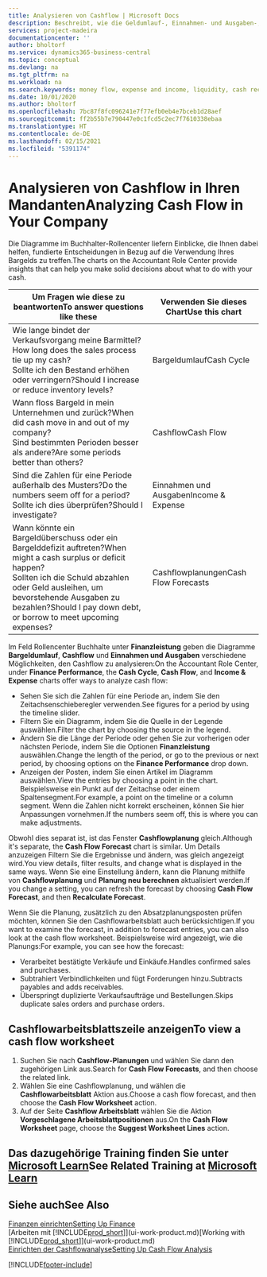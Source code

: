```yaml
---
title: Analysieren von Cashflow | Microsoft Docs
description: Beschreibt, wie die Geldumlauf-, Einnahmen- und Ausgaben-, Cash Flow- und Cashflow-Prognosediagramme verwendet werden, um vergangene und künftige Bargeldbewegungen im Unternehmen zu analysieren.
services: project-madeira
documentationcenter: ''
author: bholtorf
ms.service: dynamics365-business-central
ms.topic: conceptual
ms.devlang: na
ms.tgt_pltfrm: na
ms.workload: na
ms.search.keywords: money flow, expense and income, liquidity, cash receipts minus cash payments, Cartera
ms.date: 10/01/2020
ms.author: bholtorf
ms.openlocfilehash: 7bc87f8fc096241e7f77efb0eb4e7bceb1d28aef
ms.sourcegitcommit: ff2b55b7e790447e0c1fcd5c2ec7f7610338ebaa
ms.translationtype: HT
ms.contentlocale: de-DE
ms.lasthandoff: 02/15/2021
ms.locfileid: "5391174"
---
```

# <a name="analyzing-cash-flow-in-your-company"></a><span data-ttu-id="12d27-103">Analysieren von Cashflow in Ihren Mandanten</span><span class="sxs-lookup"><span data-stu-id="12d27-103">Analyzing Cash Flow in Your Company</span></span>
<span data-ttu-id="12d27-104">Die Diagramme im Buchhalter-Rollencenter liefern Einblicke, die Ihnen dabei helfen, fundierte Entscheidungen in Bezug auf die Verwendung Ihres Bargelds zu treffen.</span><span class="sxs-lookup"><span data-stu-id="12d27-104">The charts on the Accountant Role Center provide insights that can help you make solid decisions about what to do with your cash.</span></span>  

| <span data-ttu-id="12d27-105">Um Fragen wie diese zu beantworten</span><span class="sxs-lookup"><span data-stu-id="12d27-105">To answer questions like these</span></span> | <span data-ttu-id="12d27-106">Verwenden Sie dieses Chart</span><span class="sxs-lookup"><span data-stu-id="12d27-106">Use this chart</span></span> |
| --- | --- |
| <span data-ttu-id="12d27-107">Wie lange bindet der Verkaufsvorgang meine Barmittel?</span><span class="sxs-lookup"><span data-stu-id="12d27-107">How long does the sales process tie up my cash?</span></span></br> <span data-ttu-id="12d27-108">Sollte ich den Bestand erhöhen oder verringern?</span><span class="sxs-lookup"><span data-stu-id="12d27-108">Should I increase or reduce inventory levels?</span></span> |<span data-ttu-id="12d27-109">Bargeldumlauf</span><span class="sxs-lookup"><span data-stu-id="12d27-109">Cash Cycle</span></span> |
| <span data-ttu-id="12d27-110">Wann floss Bargeld in mein Unternehmen und zurück?</span><span class="sxs-lookup"><span data-stu-id="12d27-110">When did cash move in and out of my company?</span></span></br> <span data-ttu-id="12d27-111">Sind bestimmten Perioden besser als andere?</span><span class="sxs-lookup"><span data-stu-id="12d27-111">Are some periods better than others?</span></span> |<span data-ttu-id="12d27-112">Cashflow</span><span class="sxs-lookup"><span data-stu-id="12d27-112">Cash Flow</span></span> |
| <span data-ttu-id="12d27-113">Sind die Zahlen für eine Periode außerhalb des Musters?</span><span class="sxs-lookup"><span data-stu-id="12d27-113">Do the numbers seem off for a period?</span></span></br> <span data-ttu-id="12d27-114">Sollte ich dies überprüfen?</span><span class="sxs-lookup"><span data-stu-id="12d27-114">Should I investigate?</span></span> |<span data-ttu-id="12d27-115">Einnahmen und Ausgaben</span><span class="sxs-lookup"><span data-stu-id="12d27-115">Income & Expense</span></span> |
| <span data-ttu-id="12d27-116">Wann könnte ein Bargeldüberschuss oder ein Bargelddefizit auftreten?</span><span class="sxs-lookup"><span data-stu-id="12d27-116">When might a cash surplus or deficit happen?</span></span></br> <span data-ttu-id="12d27-117">Sollten ich die Schuld abzahlen oder Geld ausleihen, um bevorstehende Ausgaben zu bezahlen?</span><span class="sxs-lookup"><span data-stu-id="12d27-117">Should I pay down debt, or borrow to meet upcoming expenses?</span></span> |<span data-ttu-id="12d27-118">Cashflowplanungen</span><span class="sxs-lookup"><span data-stu-id="12d27-118">Cash Flow Forecasts</span></span> |

<span data-ttu-id="12d27-119">Im Feld Rollencenter Buchhalte unter **Finanzleistung** geben die Diagramme **Bargeldumlauf**, **Cashflow** und **Einnahmen und Ausgaben** verschiedene Möglichkeiten, den Cashflow zu analysieren:</span><span class="sxs-lookup"><span data-stu-id="12d27-119">On the Accountant Role Center, under **Finance Performance**, the **Cash Cycle**, **Cash Flow**, and **Income & Expense** charts offer ways to analyze cash flow:</span></span>  

* <span data-ttu-id="12d27-120">Sehen Sie sich die Zahlen für eine Periode an, indem Sie den Zeitachsenschieberegler verwenden.</span><span class="sxs-lookup"><span data-stu-id="12d27-120">See figures for a period by using the timeline slider.</span></span>  
* <span data-ttu-id="12d27-121">Filtern Sie ein Diagramm, indem Sie die Quelle in der Legende auswählen.</span><span class="sxs-lookup"><span data-stu-id="12d27-121">Filter the chart by choosing the source in the legend.</span></span>  
* <span data-ttu-id="12d27-122">Ändern Sie die Länge der Periode oder gehen Sie zur vorherigen oder nächsten Periode, indem Sie die Optionen **Finanzleistung** auswählen.</span><span class="sxs-lookup"><span data-stu-id="12d27-122">Change the length of the period, or go to the previous or next period, by choosing options on the **Finance Performance** drop down.</span></span>  
* <span data-ttu-id="12d27-123">Anzeigen der Posten, indem Sie einen Artikel im Diagramm auswählen.</span><span class="sxs-lookup"><span data-stu-id="12d27-123">View the entries by choosing a point in the chart.</span></span> <span data-ttu-id="12d27-124">Beispielsweise ein Punkt auf der Zeitachse oder einem Spaltensegment.</span><span class="sxs-lookup"><span data-stu-id="12d27-124">For example, a point on the timeline or a column segment.</span></span> <span data-ttu-id="12d27-125">Wenn die Zahlen nicht korrekt erscheinen, können Sie hier Anpassungen vornehmen.</span><span class="sxs-lookup"><span data-stu-id="12d27-125">If the numbers seem off, this is where you can make adjustments.</span></span>  

<span data-ttu-id="12d27-126">Obwohl dies separat ist, ist das Fenster **Cashflowplanung** gleich.</span><span class="sxs-lookup"><span data-stu-id="12d27-126">Although it's separate, the **Cash Flow Forecast** chart is similar.</span></span> <span data-ttu-id="12d27-127">Um Details anzuzeigen Filtern Sie die Ergebnisse und ändern, was gleich angezeigt wird.</span><span class="sxs-lookup"><span data-stu-id="12d27-127">You view details, filter results, and change what is displayed in the same ways.</span></span> <span data-ttu-id="12d27-128">Wenn Sie eine Einstellung ändern, kann die Planung mithilfe von **Cashflowplanung** und **Planung neu berechnen** aktualisiert werden.</span><span class="sxs-lookup"><span data-stu-id="12d27-128">If you change a setting, you can refresh the forecast by choosing **Cash Flow Forecast**, and then **Recalculate Forecast**.</span></span>

<span data-ttu-id="12d27-129">Wenn Sie die Planung, zusätzlich zu den Absatzplanungsposten prüfen möchten, können Sie den Cashflowarbeitsblatt auch berücksichtigen.</span><span class="sxs-lookup"><span data-stu-id="12d27-129">If you want to examine the forecast, in addition to forecast entries, you can also look at the cash flow worksheet.</span></span> <span data-ttu-id="12d27-130">Beispielsweise wird angezeigt, wie die Planungs:</span><span class="sxs-lookup"><span data-stu-id="12d27-130">For example, you can see how the forecast:</span></span>

* <span data-ttu-id="12d27-131">Verarbeitet bestätigte Verkäufe und Einkäufe.</span><span class="sxs-lookup"><span data-stu-id="12d27-131">Handles confirmed sales and purchases.</span></span>  
* <span data-ttu-id="12d27-132">Subtrahiert Verbindlichkeiten und fügt Forderungen hinzu.</span><span class="sxs-lookup"><span data-stu-id="12d27-132">Subtracts payables and adds receivables.</span></span>  
* <span data-ttu-id="12d27-133">Überspringt duplizierte Verkaufsaufträge und Bestellungen.</span><span class="sxs-lookup"><span data-stu-id="12d27-133">Skips duplicate sales orders and purchase orders.</span></span>  

## <a name="to-view-a-cash-flow-worksheet"></a><span data-ttu-id="12d27-134">Cashflowarbeitsblattszeile anzeigen</span><span class="sxs-lookup"><span data-stu-id="12d27-134">To view a cash flow worksheet</span></span>
1. <span data-ttu-id="12d27-135">Suchen Sie nach **Cashflow-Planungen** und wählen Sie dann den zugehörigen Link aus.</span><span class="sxs-lookup"><span data-stu-id="12d27-135">Search for **Cash Flow Forecasts**, and then choose the related link.</span></span>  
2. <span data-ttu-id="12d27-136">Wählen Sie eine Cashflowplanung, und wählen die **Cashflowarbeitsblatt** Aktion aus.</span><span class="sxs-lookup"><span data-stu-id="12d27-136">Choose a cash flow forecast, and then choose the **Cash Flow Worksheet** action.</span></span>  
3. <span data-ttu-id="12d27-137">Auf der Seite **Cashflow Arbeitsblatt** wählen Sie die Aktion **Vorgeschlagene Arbeitsblattpositionen** aus.</span><span class="sxs-lookup"><span data-stu-id="12d27-137">On the **Cash Flow Worksheet** page, choose the **Suggest Worksheet Lines** action.</span></span>  

## <a name="see-related-training-at-microsoft-learn"></a><span data-ttu-id="12d27-138">Das dazugehörige Training finden Sie unter [Microsoft Learn](/learn/modules/forecast-cash-flow-dynamics-365-business-central/index)</span><span class="sxs-lookup"><span data-stu-id="12d27-138">See Related Training at [Microsoft Learn](/learn/modules/forecast-cash-flow-dynamics-365-business-central/index)</span></span>

## <a name="see-also"></a><span data-ttu-id="12d27-139">Siehe auch</span><span class="sxs-lookup"><span data-stu-id="12d27-139">See Also</span></span>
[<span data-ttu-id="12d27-140">Finanzen einrichten</span><span class="sxs-lookup"><span data-stu-id="12d27-140">Setting Up Finance</span></span>](finance-setup-finance.md)  
<span data-ttu-id="12d27-141">[Arbeiten mit [!INCLUDE[prod_short](includes/prod_short.md)]](ui-work-product.md)</span><span class="sxs-lookup"><span data-stu-id="12d27-141">[Working with [!INCLUDE[prod_short](includes/prod_short.md)]](ui-work-product.md)</span></span>  
[<span data-ttu-id="12d27-142">Einrichten der Cashflowanalyse</span><span class="sxs-lookup"><span data-stu-id="12d27-142">Setting Up Cash Flow Analysis</span></span>](finance-setup-cash-flow-analyses.md)  


[!INCLUDE[footer-include](includes/footer-banner.md)]